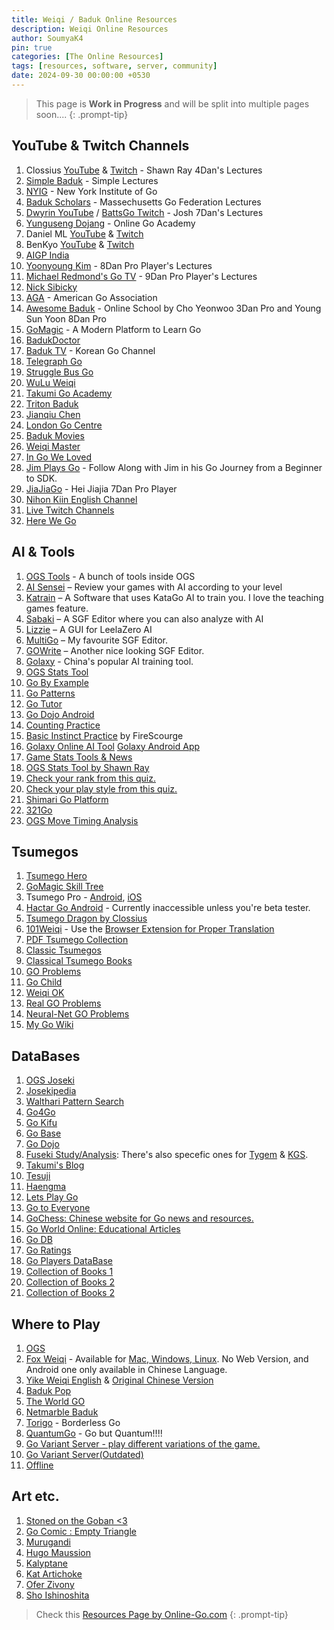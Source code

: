 ```yaml
---
title: Weiqi / Baduk Online Resources
description: Weiqi Online Resources
author: SoumyaK4
pin: true
categories: [The Online Resources]
tags: [resources, software, server, community]
date: 2024-09-30 00:00:00 +0530
---
```


> This page is **Work in Progress** and will be split into multiple pages soon....
{: .prompt-tip}

## YouTube & Twitch Channels

1. Clossius <a href="https://www.youtube.com/user/clossius" target="_blank">YouTube</a> & <a href="https://www.twitch.tv/clossius" target="_blank">Twitch</a> - Shawn Ray 4Dan's Lectures
2. <a href="https://www.youtube.com/@simplebaduk/" target="_blank">Simple Baduk</a> - Simple Lectures
3. <a href="https://www.youtube.com/channel/UCMp-4uv1jfVa0dXkZv3qQYA" target="_blank">NYIG</a> - New York Institute of
Go
4. <a href="https://www.youtube.com/@BadukScholars" target="_blank">Baduk Scholars</a> - Massechusetts Go Federation
Lectures
5. <a href="https://www.youtube.com/user/dwyrin" target="_blank">Dwyrin YouTube</a> / <a href="https://www.twitch.tv/battsgo" target="_blank">BattsGo Twitch</a> - Josh 7Dan's Lectures
6. <a href="https://www.youtube.com/user/YungusengDojang/" target="_blank">Yunguseng Dojang</a> - Online Go Academy
7. Daniel ML <a href="https://www.youtube.com/user/danielml01/" target="_blank">YouTube</a> & <a href="https://www.twitch.tv/danielml001" target="_blank">Twitch</a>
8. BenKyo <a href="https://www.youtube.com/channel/UCsH0N8Hc4e4AXTnZt8Hg6fQ/" target="_blank">YouTube</a> & <a href="https://www.twitch.tv/benkyobaduk" target="_blank">Twitch</a>
9. <a href="https://www.youtube.com/@aigpindia" target="_blank">AIGP India</a>
10. <a href="https://www.youtube.com/channel/UCyCA2PZzqsFlQifmSmWqe-w/" target="_blank">Yoonyoung Kim</a> - 8Dan Pro Player's Lectures
11. <a href="https://www.youtube.com/channel/UCRJyagla1B5cxIfR4i2LdgA" target="_blank">Michael Redmond's Go TV</a> -
9Dan Pro Player's Lectures
12. <a href="https://www.youtube.com/user/nicksibicky" target="_blank">Nick Sibicky</a>
13. <a href="https://www.youtube.com/user/USGOWeb" target="_blank">AGA</a> - American Go Association
14. <a href="https://www.youtube.com/channel/UCA-ydBDPv0iYxcj5rTWDPDg" target="_blank">Awesome Baduk</a> - Online School
by Cho Yeonwoo 3Dan Pro and Young Sun Yoon 8Dan Pro
15. <a href="https://www.youtube.com/@GoMagic" target="_blank">GoMagic</a> - A Modern Platform to Learn Go
16. <a href="https://www.youtube.com/@BadukDoctor" target="_blank">BadukDoctor</a>
17. <a href="https://www.youtube.com/@baduk_tv" target="_blank">Baduk TV</a> - Korean Go Channel
18. <a href="https://www.twitch.tv/telegraphgo" target="_blank">Telegraph Go</a>
19. <a href="https://www.twitch.tv/strugglebusgo" target="_blank">Struggle Bus Go</a>
20. <a href="https://www.youtube.com/@wuluweiqi/" target="_blank">WuLu Weiqi</a>
21. <a href="https://www.youtube.com/@TakumiGoAcademy" target="_blank">Takumi Go Academy</a>
22. <a href="https://www.youtube.com/@TritonBaduk" target="_blank">Triton Baduk</a>
23. <a href="https://www.youtube.com/c/jianqiuchen/featured" target="_blank">Jianqiu Chen</a>
24. <a href="https://youtube.com/@londongocentre" target="_blank">London Go Centre</a>
25. <a href="https://www.youtube.com/@badukmovies" target="_blank">Baduk Movies</a>
26. <a href="https://www.youtube.com/@Weiqimaster/playlists" target="_blank">Weiqi Master</a>
27. <a href="https://www.youtube.com/@InGoWeLoved/playlists" target="_blank">In Go We Loved</a>
28. <a href="https://www.youtube.com/@JimPlaysGo/playlists" target="_blank">Jim Plays Go</a> - Follow Along with Jim in his Go Journey from a Beginner to SDK.
29. <a href="https://www.youtube.com/@jiajiago" target="_blank">JiaJiaGo</a> - Hei Jiajia 7Dan Pro Player
30. <a href="https://www.youtube.com/@nihonkiingochannelforovers8076" target="_blank">Nihon Kiin English Channel</a>
31. <a href="https://www.twitch.tv/directory/category/go-1" target="_blank">Live Twitch Channels</a>
32. <a href="https://www.youtube.com/@herewegameofgo" target="_blank">Here We Go</a>


## AI & Tools

1. <a href="https://online-go.com/learn-to-play-go" target="_blank">OGS Tools</a> - A bunch of tools inside OGS
2. <a href="https://ai-sensei.com/" target="_blank">AI Sensei</a> – Review your games with AI according to your level
3. <a href="https://github.com/sanderland/katrain/releases/latest" target="_blank">Katrain</a> – A Software that uses KataGo AI to train you. I love the teaching games feature.
4. <a href="https://sabaki.yichuanshen.de/" target="_blank">Sabaki</a> – A SGF Editor where you can also analyze with AI
5. <a href="https://github.com/featurecat/lizzie/releases/latest" target="_blank">Lizzie</a> – A GUI for LeelaZero AI
6. <a href="https://en.freedownloadmanager.org/Windows-PC/MultiGo-FREE.html" target="_blank">MultiGo</a> – My favourite SGF Editor.
7. <a href="https://gowrite.net/" target="_blank">GOWrite</a> – Another nice looking SGF Editor.
8. <a href="https://www.19x19.com/engine/index" target="_blank">Golaxy</a> - China's popular AI training tool.
9. <a href="https://avavt.github.io/gotstats/" target="_blank">OGS Stats Tool</a>
10. <a href="https://gobyexample.uk/" target="_blank">Go By Example</a>
11. <a href="https://gopatterns.uk/" target="_blank">Go Patterns</a>
12. <a href="https://www.learngo.co.uk/GoTutor/Tutor.php" target="_blank">Go Tutor</a>
13. <a href="https://play.google.com/store/apps/details?id=pl.happydroid.goess" target="_blank">Go Dojo Android</a>
14. <a href="https://count.4tc.xyz/" target="_blank">Counting Practice</a>
15. <a href="https://online-go.com/review/1005264" target="_blank">Basic Instinct Practice</a> by FireScourge
16. <a href="https://19x19.com/engine/index" target="_blank">Golaxy Online AI Tool</a> <a href="https://play.google.com/store/apps/details?id=com.golaxy.mobile&hl=en_IN" target="_blank">Golaxy Android App</a>
17. <a href="https://gome.at/about" target="_blank">Game Stats Tools & News</a>
18. <a href="https://shawnsgogroup.com/ogs-stats" target="_blank">OGS Stats Tool by Shawn Ray</a>
19. <a href="https://play.baduk.org/" target="_blank">Check your rank from this quiz.</a>
20. <a href="https://style.baduk.org/" target="_blank">Check your play style from this quiz.</a>
21. <a href="https://mirthturtle.com/go" target="_blank">Shimari Go Platform</a>
22. <a href="https://https://321go.org/home/" target="_blank">321Go</a>
23. <a href="https://psalaets.github.io/ogs-move-timing/" target="_blank">OGS Move Timing Analysis</a>

## Tsumegos

1. <a href="https://tsumego-hero.com/" target="_blank">Tsumego Hero</a>
2. <a href="https://gomagic.org/go-problems/" target="_blank">GoMagic Skill Tree</a>
3. Tsumego Pro - <a href="https://play.google.com/store/apps/details?id=net.lrstudios.android.tsumego_workshop&hl=en&gl=US" target="_blank">Android</a>, <a href="https://apps.apple.com/us/app/tsumego-pro-go-problems/id892041876" target="_blank">iOS</a>
4. <a href="https://play.google.com/store/apps/details?id=net.gowrite.hactarLite" target="_blank">Hactar Go Android</a> - Currently inaccessible unless you're beta tester.
5. <a href="https://tsumegodragon.com/home" target="_blank">Tsumego Dragon by Clossius</a>
6. <a href="https://www.101weiqi.com/">101Weiqi</a> - Use the <a href="https://www.google.com/search?q=101weiqi+localizer&oq=101weiqi+loca&gs_lcrp=EgZjaHJvbWUqCggCEAAYgAQYogQyBggAEEUYOTIKCAEQABiABBiiBDIKCAIQABiABBiiBDIKCAMQABiABBiiBDIGCAQQRRg80gEINTQ3OGowajeoAgCwAgA&sourceid=chrome&ie=UTF-8" target="_blank"> Browser Extension for Proper Translation</a>
7. <a href="https://tsumego.tasuki.org/" target="_blank">PDF Tsumego Collection</a>
8. <a href="https://www.u-go.net/classic/" target="_blank">Classic Tsumegos</a>
9. <a href="https://senseis.xmp.net/?ClassicalGoProblemBooks" target="_blank">Classical Tsumego Books</a>
10. <a href="https://goproblems.com/" target="_blank">GO Problems</a>
11. <a href="https://gochild2009.appspot.com/" target="_blank">Go Child</a>
12. <a href="http://www.weiqiok.com/asp/English.asp" target="_blank">Weiqi OK</a>
13. <a href="https://realgoproblems.com/" target="_blank">Real GO Problems</a>
14. <a href="https://neuralnetgoproblems.com/" target="_blank">Neural-Net GO Problems</a>
15. <a href="https://mygowiki.tiddlyspot.com/" target="_blank">My Go Wiki</a>

## DataBases

1. <a href="https://online-go.com/joseki" target="_blank">OGS Joseki</a>
2. <a href="https://www.josekipedia.com/" target="_blank">Josekipedia</a>
3. <a href="https://ps.waltheri.net/" target="_blank">Walthari Pattern Search</a>
4. <a href="https://www.go4go.net/" target="_blank">Go4Go</a>
5. <a href="https://gokifu.com/" target="_blank">Go Kifu</a>
6. <a href="https://gobase.org/" target="_blank">Go Base</a>
7. <a href="https://play.google.com/store/apps/details?id=pl.happydroid.goess&hl=en&gl=US" target="_blank">Go Dojo</a>
8. <a href="https://fuseki.info/" target="_blank">Fuseki Study/Analysis</a>: There's also specefic ones for <a href="https://tygem.fuseki.info/" target="_blank">Tygem</a> & <a href="https://kgs.fuseki.info/" target="_blank">KGS</a>.
9. <a href="https://www.1200igosharing.blog/en/blog" target="_blank"> Takumi's Blog</a>
10. <a href="https://tesuji.uk/index1.php" target="_blank">Tesuji</a>
11. <a href="https://haengma.uk/index1.php" target="_blank">Haengma</a>
12. <a href="https://letsplaygo.com/" target="_blank">Lets Play Go</a>
13. <a href="https://gotoeveryone.k2ss.info" target="_blank">Go to Everyone</a>
14. <a href="https://www.gochess.cn/" target="_blank">GoChess: Chinese website for Go news and resources.</a>
12. <a href="https://goworld-online.com/GOWContents.htm" target="_blank">Go World Online: Educational Articles</a>
13. <a href="https://godb.shogidb2.com/en/" target="_blank">Go DB</a>
14. <a href="https://goratings.org/" target="_blank">Go Ratings</a>
15. <a href="https://db.u-go.net/" target="_blank">Go Players DataBase</a>
16. <a href="https://www.dropbox.com/scl/fo/55n3y0yblmad9kruj8gk0/ALJB9LS9AaG3_TBhdubljWk?rlkey=tpncnsc8zh285fsjlhshauvgj&st=x0swakor&dl=0" target="_blank">Collection of Books 1</a>
17. <a href="https://drive.google.com/drive/folders/1hjD17M3D2JHLQv3Cd_-Pga8M7K2AN0Jg?usp=sharing" target="_blank">Collection of Books 2</a>
18. <a href="https://drive.google.com/drive/folders/1hjD17M3D2JHLQv3Cd_-Pga8M7K2AN0Jg?usp=sharing" target="_blank">Collection of Books 2</a>
<!-- 9. Ahq Go -->

## Where to Play

1. <a href="https://online-go.com/" target="_blank">OGS</a>
2. <a href="https://www.foxwq.com/" target="_blank">Fox Weiqi</a> - Available for <a href="https://openfoxwq.github.io/" target="_blank"> Mac, Windows, Linux</a>. No Web Version, and Android one only available in Chinese Language.
3. <a href="https://yikewq.web.app/" target="_blank">Yike Weiqi English</a> & <a href="https://home.yikeweiqi.com/" target="_blank">Original Chinese Version</a>
4. <a href="https://badukpop.com">Baduk Pop</a>
5. <a href="https://www.google.com/search?q=the+world+go+baduk+app&oq=the+world+go+baduk+app&gs_lcrp=EgZjaHJvbWUyBggAEEUYOTIHCAEQIRigATIHCAIQIRigATIHCAMQIRigAdIBCDUxNzVqMWo0qAIAsAIB&sourceid=chrome&ie=UTF-8"
    target="_blank">The World GO</a>
6. <a href="https://baduk.netmarble.net/" target="_blank">Netmarble Baduk</a>
7. <a href="https://torigo.io/" target="_blank">Torigo</a> - Borderless Go
8. <a href="https://quantumgo.net/" target="_blank">QuantumGo</a> - Go but Quantum!!!!
9. <a href="https://govariants.com" target="_blank">Go Variant Server - play different variations of the game.</a>
10. <a href="https://go.kahv.io/" target="_blank">Go Variant Server(Outdated)</a>
11. <a href="https://baduk.club/map/" target="_blank">Offline</a>

## Art etc.

1. <a href="https://camille-leveque.com/" target="_blank">Stoned on the Goban <3</a>
2. <a href="https://emptytriangle.com" target="_blank">Go Comic : Empty Triangle</a>
3. <a href="https://www.murugandi.com/" target="_blank">Murugandi</a>
4. <a href="https://www.instagram.com/hugo.maussion/" target="_blank">Hugo Maussion</a>
5. <a href="https://kalyptane.blogspot.com/" target="_blank">Kalyptane</a>
6. <a href="https://www.facebook.com/kat.artichoke" target="_blank">Kat Artichoke</a>
7. <a href="https://www.facebook.com/OferZivonyFaces" target="_blank">Ofer Zivony</a>
8. <a href="https://www.instagram.com/sho_ishinoshita/" target="_blank">Sho Ishinoshita</a>

> Check this <a href="https://online-go.com/docs/other-go-resources" target="_blank">Resources Page by Online-Go.com</a>
{: .prompt-tip}
